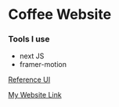 # Coffee Website

### Tools I use

- next JS
- framer-motion

[Reference UI](https://dribbble.com/shots/4728158-Coffee-web-design-concept?utm_source=Clipboard_Shot&utm_campaign=Lightyears&utm_content=Coffee%20web%20design%20concept&utm_medium=Social_Share&utm_source=Clipboard_Shot&utm_campaign=Lightyears&utm_content=Coffee%20web%20design%20concept&utm_medium=Social_Share)

[My Website Link](https://cafe-myothukha.vercel.app)
